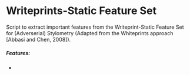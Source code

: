 # Writeprints-Static Feature Set

Script to extract important features from the Writeprint-Static Feature Set for (Adverserial) Stylometry (Adapted from the Whiteprints approach [Abbasi and Chen, 2008]).

##### Features:

* 
